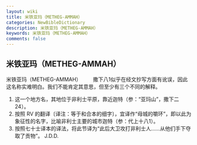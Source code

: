 ```yaml
---
layout: wiki
title: 米铁亚玛（METHEG-AMMAH）
categories: NewBibleDictionary
description: 米铁亚玛（METHEG-AMMAH）
keywords: 米铁亚玛（METHEG-AMMAH）
comments: false
---
```


## 米铁亚玛（METHEG-AMMAH）



米铁亚玛（METHEG-AMMAH）
　　撒下八1似乎在经文抄写方面有讹误，因此这名称实难明白。我们不能肯定其意思，但至少有三个不同的解释。
1. 这一个地方名，其地位于非利士平原，靠近迦特（参：“亚玛山”，撒下二24）。
2. 按照 RV 的翻译〔译注：等于和合本的细字〕，宜译作“母城的嚼环”，即以此为象征性的名字，比喻非利士主要的城市迦特（参：代上十八1）。
3. 按照七十士译本的译法，将此节译为“此后大卫攻打非利士人……从他们手下夺取了贡物”。
J.D.D.




